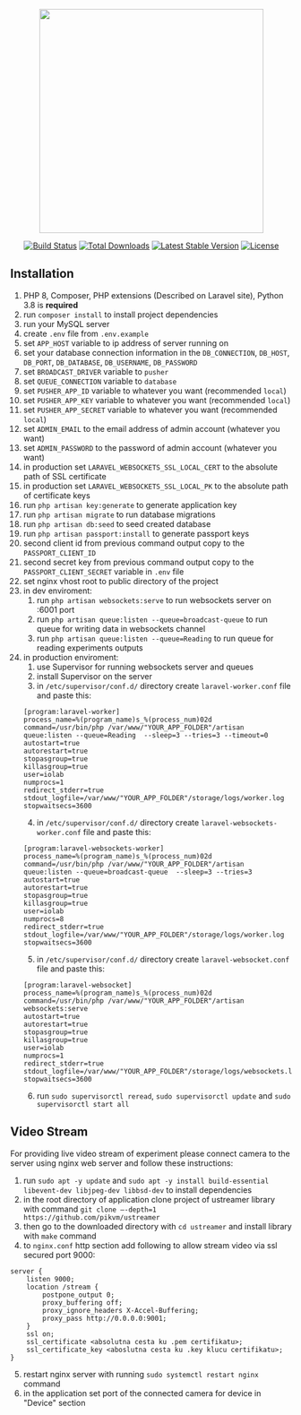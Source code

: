 <p align="center"><a href="https://laravel.com" target="_blank"><img src="https://raw.githubusercontent.com/laravel/art/master/logo-lockup/5%20SVG/2%20CMYK/1%20Full%20Color/laravel-logolockup-cmyk-red.svg" width="400"></a></p>

<p align="center">
<a href="https://travis-ci.org/laravel/framework"><img src="https://travis-ci.org/laravel/framework.svg" alt="Build Status"></a>
<a href="https://packagist.org/packages/laravel/framework"><img src="https://img.shields.io/packagist/dt/laravel/framework" alt="Total Downloads"></a>
<a href="https://packagist.org/packages/laravel/framework"><img src="https://img.shields.io/packagist/v/laravel/framework" alt="Latest Stable Version"></a>
<a href="https://packagist.org/packages/laravel/framework"><img src="https://img.shields.io/packagist/l/laravel/framework" alt="License"></a>
</p>

## Installation

1. PHP 8, Composer, PHP extensions (Described on Laravel site), Python 3.8 is **required**
2. run ```composer install``` to install project dependencies
3. run your MySQL server
4. create ```.env``` file from ```.env.example```
5. set ```APP_HOST``` variable to ip address of server running on
6. set your database connection information in the ```DB_CONNECTION```, ```DB_HOST```, ```DB_PORT```, ```DB_DATABASE```, ```DB_USERNAME```, ```DB_PASSWORD```
7. set ```BROADCAST_DRIVER``` variable to ```pusher```
8. set ```QUEUE_CONNECTION``` variable to ```database```
9. set ```PUSHER_APP_ID``` variable to whatever you want (recommended ```local```)
10. set ```PUSHER_APP_KEY``` variable to whatever you want (recommended ```local```)
11. set ```PUSHER_APP_SECRET``` variable to whatever you want (recommended ```local```)
12. set ```ADMIN_EMAIL``` to the email address of admin account (whatever you want)
13. set ```ADMIN_PASSWORD``` to the password of admin account (whatever you want)
14. in production set ```LARAVEL_WEBSOCKETS_SSL_LOCAL_CERT``` to the absolute path of SSL certificate
15. in production set ```LARAVEL_WEBSOCKETS_SSL_LOCAL_PK``` to the absolute path of certificate keys
16. run ```php artisan key:generate``` to generate application key
17. run ```php artisan migrate``` to run database migrations
18. run ```php artisan db:seed``` to seed created database
19. run ```php artisan passport:install``` to generate passport keys
20. second client id from previous command output copy to the ```PASSPORT_CLIENT_ID``` 
21. second secret key from previous command output copy to the ```PASSPORT_CLIENT_SECRET``` variable in ```.env``` file
22. set nginx vhost root to public directory of the project
23. in dev enviroment:
    1. run ```php artisan websockets:serve``` to run websockets server on :6001 port
    2. run ```php artisan queue:listen --queue=broadcast-queue``` to run queue for writing data in websockets channel
    3. run ```php artisan queue:listen --queue=Reading``` to run queue for reading experiments outputs
24. in production enviroment:
    1. use Supervisor for running websockets server and queues
    2. install Supervisor on the server
    3. in ```/etc/supervisor/conf.d/``` directory create ```laravel-worker.conf``` file and paste this:
    ```
    [program:laravel-worker]
    process_name=%(program_name)s_%(process_num)02d
    command=/usr/bin/php /var/www/"YOUR_APP_FOLDER"/artisan queue:listen --queue=Reading  --sleep=3 --tries=3 --timeout=0
    autostart=true
    autorestart=true
    stopasgroup=true
    killasgroup=true
    user=iolab
    numprocs=1
    redirect_stderr=true
    stdout_logfile=/var/www/"YOUR_APP_FOLDER"/storage/logs/worker.log
    stopwaitsecs=3600
    ```
    4. in ```/etc/supervisor/conf.d/``` directory create ```laravel-websockets-worker.conf``` file and paste this:
    ```
    [program:laravel-websockets-worker]
    process_name=%(program_name)s_%(process_num)02d
    command=/usr/bin/php /var/www/"YOUR_APP_FOLDER"/artisan queue:listen --queue=broadcast-queue  --sleep=3 --tries=3
    autostart=true
    autorestart=true
    stopasgroup=true
    killasgroup=true
    user=iolab
    numprocs=8
    redirect_stderr=true
    stdout_logfile=/var/www/"YOUR_APP_FOLDER"/storage/logs/worker.log
    stopwaitsecs=3600
    ```
    5. in ```/etc/supervisor/conf.d/``` directory create ```laravel-websocket.conf``` file and paste this:
    ```
    [program:laravel-websocket]
    process_name=%(program_name)s_%(process_num)02d
    command=/usr/bin/php /var/www/"YOUR_APP_FOLDER"/artisan websockets:serve
    autostart=true
    autorestart=true
    stopasgroup=true
    killasgroup=true
    user=iolab
    numprocs=1
    redirect_stderr=true
    stdout_logfile=/var/www/"YOUR_APP_FOLDER"/storage/logs/websockets.log
    stopwaitsecs=3600
    ```
    6. run ```sudo supervisorctl reread```, ```sudo supervisorctl update``` and ```sudo supervisorctl
       start all```

## Video Stream

For providing live video stream of experiment please connect camera to the server using nginx web server and follow these instructions:
1. run ```sudo apt -y update``` and ```sudo apt -y install build-essential libevent-dev libjpeg-dev libbsd-dev``` to install dependencies
2. in the root directory of application clone project of ustreamer library with command ```git clone –-depth=1 https://github.com/pikvm/ustreamer```
3. then go to the downloaded directory with ```cd ustreamer``` and install library with ```make``` command
4. to `nginx.conf` http section add following to allow stream video via ssl secured port 9000:
```
server {
    listen 9000;
    location /stream {
        postpone_output 0;
        proxy_buffering off;
        proxy_ignore_headers X-Accel-Buffering;
        proxy_pass http://0.0.0.0:9001;
    }
    ssl on;
    ssl_certificate <absolutna cesta ku .pem certifikatu>;
    ssl_certificate_key <aboslutna cesta ku .key klucu certifikatu>;
} 
```
5. restart nginx server with running ```sudo systemctl restart nginx``` command
6. in the application set port of the connected camera for device in "Device" section
